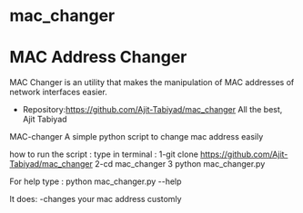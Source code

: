 # mac_changer
 MAC Address Changer
 =============== 
 MAC Changer is an utility that makes the manipulation of MAC addresses of network interfaces easier. 
 - Repository:https://github.com/Ajit-Tabiyad/mac_changer
 All the best, Ajit Tabiyad


MAC-changer
A simple python script to change mac address easily

how to run the script :
type in terminal :
1-git clone https://github.com/Ajit-Tabiyad/mac_changer
2-cd mac_changer
3
python mac_changer.py 

For help type : python mac_changer.py --help

It does:
-changes your mac address customly
